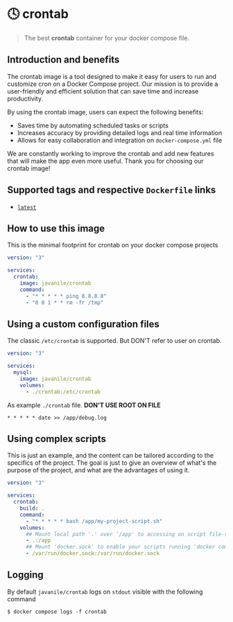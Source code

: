 # 🕓 crontab

> The best **crontab** container for your docker compose file.

## Introduction and benefits

The crontab image is a tool designed to make it easy for users to run and customize cron on a Docker Compose project.
Our mission is to provide a user-friendly and efficient solution that can save time and increase productivity.

By using the crontab image, users can expect the following benefits:

- Saves time by automating scheduled tasks or scripts
- Increases accuracy by providing detailed logs and real time information
- Allows for easy collaboration and integration on `docker-compose.yml` file

We are constantly working to improve the crontab and add new features that will make the app even more useful.
Thank you for choosing our crontab image!

## Supported tags and respective `Dockerfile` links

* [`latest`](https://github.com/javanile/crontab/blob/main/Dockerfile)

## How to use this image

This is the minimal footprint for crontab on your docker compose projects

```yaml
version: "3"

services:
  crontab:
    image: javanile/crontab
    command:
      - "* * * * * ping 8.8.8.8"
      - "0 0 1 * * rm -fr /tmp"
```

## Using a custom configuration files

The classic `/etc/crontab` is supported. But DON'T refer to user on crontab.

```yaml
version: "3"

services:
  mysql:
    image: javanile/crontab
    volumes:      
      - ./crontab:/etc/crontab
```

As example `./crontab` file. **DON'T USE ROOT ON FILE**

```crontab
* * * * * date >> /app/debug.log
```

## Using complex scripts

This is just an example, and the content can be tailored according to the specifics of the project.
The goal is just to give an overview of what's the purpose of the project, and what are the advantages of using it.

```yaml
version: "3"

services:
  crontab:
    build: .
    command:    
      - "* * * * * bash /app/my-project-script.sh"
    volumes:
      ## Mount local path '.' over '/app' to accessing on script file-system 
      - .:/app      
      ## Mount 'docker.sock' to enable your scripts running 'docker compose' as end-user 
      - /var/run/docker.sock:/var/run/docker.sock
```

## Logging

By default `javanile/crontab` logs on `stdout` visible with the following command

```shell
$ docker compose logs -f crontab
```
